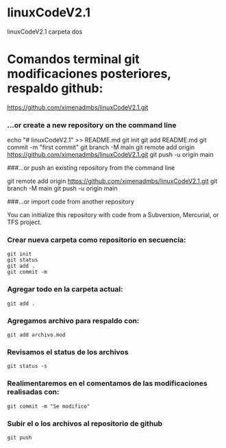 # linuxCodeV2.1
linuxCodeV2.1 carpeta dos
# Comandos terminal git modificaciones posteriores, respaldo github:

https://github.com/ximenadmbs/linuxCodeV2.1.git

### …or create a new repository on the command line

echo "# linuxCodeV2.1" >> README.md
git init
git add README.md
git commit -m "first commit"
git branch -M main
git remote add origin https://github.com/ximenadmbs/linuxCodeV2.1.git
git push -u origin main

###…or push an existing repository from the command line

git remote add origin https://github.com/ximenadmbs/linuxCodeV2.1.git
git branch -M main
git push -u origin main

###…or import code from another repository

You can initialize this repository with code from a Subversion, Mercurial, or TFS project.

### Crear nueva carpeta como repositorio en secuencia:

	git init
	git status
	git add .
	git commit -m

### Agregar todo en la carpeta actual:
   
    git add .

### Agregamos archivo para respaldo con:
    
    git add archivo.mod

### Revisamos el status de los archivos
    
    git status -s

### Realimentaremos en el comentamos de las modificaciones realisadas con:
    
    git commit -m "Se modifico"

### Subir el o los archivos al repositorio de github
    
    git push
